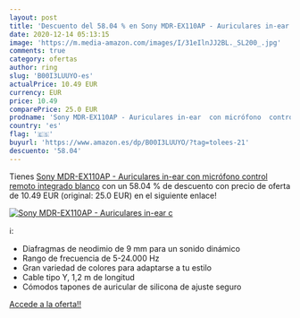 ```yaml
---
layout: post
title: 'Descuento del 58.04 % en Sony MDR-EX110AP - Auriculares in-ear  c'
date: 2020-12-14 05:13:15
image: 'https://m.media-amazon.com/images/I/31eIlnJJ2BL._SL200_.jpg'
comments: true
category: ofertas
author: ring
slug: 'B00I3LUUYO-es'
actualPrice: 10.49 EUR
currency: EUR
price: 10.49
comparePrice: 25.0 EUR
prodname: 'Sony MDR-EX110AP - Auriculares in-ear  con micrófono  control remoto integrado   blanco'
country: 'es'
flag: '🇪🇸'
buyurl: 'https://www.amazon.es/dp/B00I3LUUYO/?tag=tolees-21'
descuento: '58.04'
---
```


Tienes [Sony MDR-EX110AP - Auriculares in-ear  con micrófono  control remoto integrado   blanco](https://www.amazon.es/dp/B00I3LUUYO/?tag=tolees-21) con un 58.04 % de descuento con precio de oferta de 10.49 EUR (original: 25.0 EUR) en el siguiente enlace!

[![Sony MDR-EX110AP - Auriculares in-ear  c](https://m.media-amazon.com/images/I/31eIlnJJ2BL._SL200_.jpg)](https://www.amazon.es/dp/B00I3LUUYO/?tag=tolees-21)

ℹ️:

- Diafragmas de neodimio de 9 mm para un sonido dinámico
- Rango de frecuencia de 5-24.000 Hz
- Gran variedad de colores para adaptarse a tu estilo
- Cable tipo Y, 1,2 m de longitud
- Cómodos tapones de auricular de silicona de ajuste seguro

[Accede a la oferta!!](https://www.amazon.es/dp/B00I3LUUYO/?tag=tolees-21)
